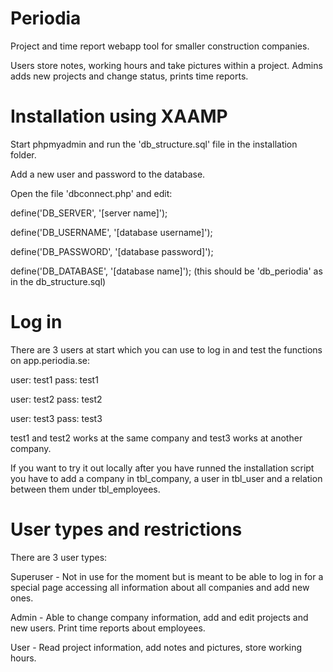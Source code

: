 # Periodia
Project and time report webapp tool for smaller construction companies.

Users store notes, working hours and take pictures within a project.
Admins adds new projects and change status, prints time reports.

# Installation using XAAMP
Start phpmyadmin and run the 'db_structure.sql' file in the installation folder.

Add a new user and password to the database.

Open the file 'dbconnect.php' and edit:

  define('DB_SERVER',   '[server name]');

  define('DB_USERNAME', '[database username]');

  define('DB_PASSWORD', '[database password]');

  define('DB_DATABASE', '[database name]'); (this should be 'db_periodia' as in the db_structure.sql)

# Log in
There are 3 users at start which you can use to log in and test the functions on app.periodia.se:

  user: test1
  pass: test1

  user: test2
  pass: test2

  user: test3
  pass: test3

test1 and test2 works at the same company and test3 works at another company.

If you want to try it out locally after you have runned the installation script you have to add
a company in tbl_company, a user in tbl_user and a relation between them under tbl_employees.

# User types and restrictions
There are 3 user types:

Superuser - Not in use for the moment but is meant to be able to log in for a special page accessing all information about all companies and add new ones.

Admin - Able to change company information, add and edit projects and new users. Print time reports about employees.

User - Read project information, add notes and pictures, store working hours.
